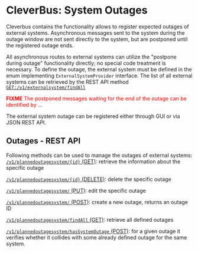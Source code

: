 # <span id="title-text">CleverBus: System Outages</span>


Cleverbus contains the functionality allows to register expected outages of external systems. Asynchronous messages sent to the system during the outage window are not sent directly to the system, but are postponed until the registered outage ends.

All asynchronous routes to external systems can utilize the "postpone during outage" functionality directly; no special code treatment is necessary. To define the outage, the external system must be defined in the enum implementing `ExternalSystemProvider` interface. The list of all external systems can be retrieved by the REST API method [`GET:/v1/externalsystem/findAll`](User-guide/CleverBus-Management-API/externalsystem)

<font color='red'>**FIXME** The postponed messages waiting for the end of the outage can be identified by ...</font>

The external system outage can be registered either through GUI or via JSON REST API.

## Outages - REST API

Following methods can be used to manage the outages of external systems:
[`/v1/plannedoutagesystem/{id}` (GET)](User-guide/CleverBus-Management-API/plannedoutages): retrieve the information about the specific outage

[`/v1/plannedoutagesystem/{id}` (DELETE)](User-guide/CleverBus-Management-API/plannedoutages): delete the specific outage

[`/v1/plannedoutagesystem/` (PUT)](User-guide/CleverBus-Management-API/plannedoutages): edit the specific outage

[`/v1/plannedoutagesystem/` (POST)](User-guide/CleverBus-Management-API/plannedoutages): create a new outage, returns an outage ID

[`/v1/plannedoutagesystem/findAll` (GET)](User-guide/CleverBus-Management-API/plannedoutages): retrieve all defined outages

[`/v1/plannedoutagesystem/hasSystemOutage` (POST)](User-guide/CleverBus-Management-API/plannedoutages): for a given outage it verifies whether it collides with some already defined outage for the same system.